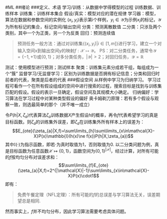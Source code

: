 #ML
##绪论
###定义、术语
学习/训练：从数据中学得模型的过程
训练数据、训练样本
训练集：训练样本集合
假设/真实：模型对应的潜在规律
学习器：模型，算法在数据和参数空间的实例化
$(x_{i},y_{i})$表示第i个样例，$y_{i}\in \mathcal{Y}$为示例$x_{i}$的标记，$\mathcal{Y}$为所有标记的集合，标记空间/输出空间
分类：预测离散数值
二分类：只涉及两个类别，其中一个为正类，另一个为反类
回归：预测连续值
>预测任务一般方法：通过对训练集$\{(x_{i},y_{i})|i\in[1,m]\}$进行学习，建立一个对输入空间x到输出空间y的映射$f:\mathcal{X}\mapsto\mathcal{Y}$。
>PS：对二分类任务，通常令$\mathcal{Y}=\{-1,+1\}$或$\{0,1\}$；对多分类任务，$|\mathcal{Y}|>2$；对回归任务，$\mathcal{Y}=\mathbb{R}$

测试：使用模型进行预测；测试样本
聚类：训练集元素分成若干组，每组成为一个“簇”
监督学习/无监督学习：区别为训练数据是否拥有标记信息；分类和回归时前者的代表，聚类是后者的代表
###假设空间
从样例中学习为归纳学习。
学习过程可看作一个在所有假设组成的空间中进行搜索的过程，搜索目标是找到与训练集匹配的假设。假设的表示一旦确定，假设空间及其规模大小确定。
归纳偏好：学习算法在学习过程中对某种类型假设的偏好
奥卡姆剃刀原理：若有多个假设与观察一致，则选最简单的那个（并不唯一成立）

令$P(h|X,\zeta_{a})$代表算法$\zeta_{a}$训练数据$X$产生假设$h$的概率，再令$f$代表希望学习的真是目标函数。则$\zeta_{a}$的训练集外误差，即$\zeta_{a}$在训练集外所有样本上的误差为：
$$E_{ote}(\zeta_{a}|X,f)=\sum\limits_{h}\sum\limits_{x\in\mathcal{X}-X}P(x)\mathbb{I}(h(x)\ne f(x))P(h|X,\zeta_{a})$$
其中$\mathbb{I}(\cdot)$为指示函数，即若$\cdot$为真时取值为1，否则取值为0.
以二分类问题为例，真是目标函数为任意函数$\mathcal{X}\mapsto\{0,1\}$，函数空间为$\{0,1\}^{|\mathcal{X}|}$，经过计算，对所有可能的$f$按均匀分布对误差求和：
$$\sum\limits_{f}E_{ote}(\zeta_{a}|X,f)=2^{|\mathcal{X}|-1}\sum\limits_{x\in\mathcal{X}-X}P(x)\cdot1$$
即有：
>免费午餐定理（NFL定理）：所有可能的$f$的总误差与学习算法无关，误差期望总是相同.

然而事实上，$f$并不均匀分布，因此学习算法需要考虑具体问题。
